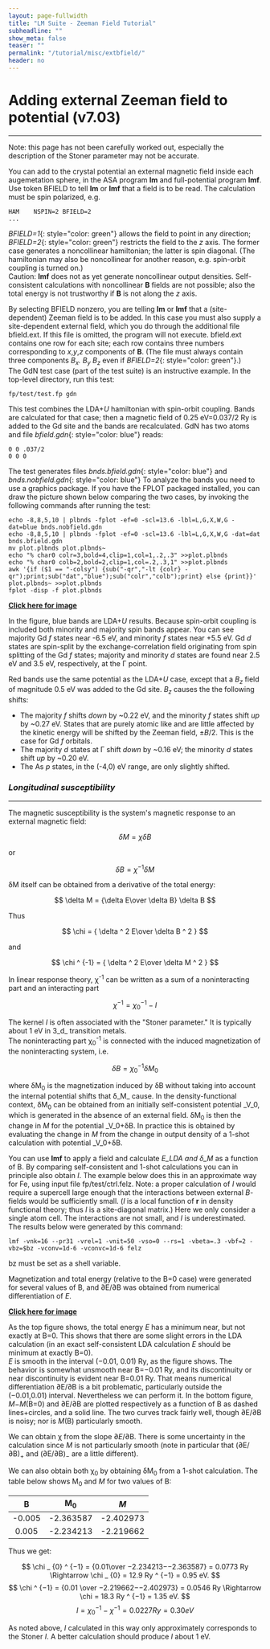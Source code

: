 ```yaml
---
layout: page-fullwidth
title: "LM Suite - Zeeman Field Tutorial"
subheadline: ""
show_meta: false
teaser: ""
permalink: "/tutorial/misc/extbfield/"
header: no
---
```


# **Adding external Zeeman field to potential (v7.03)**  
________________________________________  

Note: this page has not been carefully worked out, especially the description of the Stoner parameter may not be accurate.

You can add to the crystal potential an external magnetic field inside each augemetation sphere, in the ASA program **lm** and full-potential program **lmf**. Use token BFIELD to tell **lm** or **lmf** that a field is to be read. The calculation must be spin polarized, e.g.

    HAM    NSPIN=2 BFIELD=2
    ...


*BFIELD=1*{: style="color: green"} allows the field to point in any direction; *BFIELD=2*{: style="color: green"} restricts the field to the _z_ axis. The former case generates a noncollinear hamiltonian; the latter is spin diagonal. (The hamiltonian may also be noncollinear for another reason, e.g. spin-orbit coupling is turned on.)   
Caution: **lmf** does not as yet generate noncollinear output densities. Self-consistent calculations with noncollinear **B** fields are not possible; also the total energy is not trustworthy if **B** is not along the _z_ axis.   

By selecting BFIELD nonzero, you are telling **lm** or **lmf** that a (site-dependent) Zeeman field is to be added. In this case you must also supply a site-dependent external field, which you do through the additional file bfield.ext. If this file is omitted, the program will not execute. bfield.ext contains one row for each site; each row contains three numbers corresponding to _x_,_y_,_z_ components of **B**. (The file must always contain three components _B<sub>x</sub>._ _B<sub>y</sub>_ _B<sub>z</sub>_ even if *BFIELD=2*{: style="color: green"}.)   
The GdN test case (part of the test suite) is an instructive example. In the top-level directory, run this test:

    fp/test/test.fp gdn


This test combines the LDA+_U_ hamiltonian with spin-orbit coupling. Bands are calculated for that case; then a magnetic field of 0.25 eV=0.037/2 Ry is added to the Gd site and the bands are recalculated. GdN has two atoms and file *bfield.gdn*{: style="color: blue"} reads:

    0 0 .037/2
    0 0 0


The test generates files *bnds.bfield.gdn*{: style="color: blue"} and *bnds.nobfield.gdn*{: style="color: blue"} To analyze the bands you need to use a graphics package. If you have the FPLOT packaged installed, you can draw the picture shown below comparing the two cases, by invoking the following commands after running the test:

    echo -8,8,5,10 | plbnds -fplot -ef=0 -scl=13.6 -lbl=L,G,X,W,G -dat=blue bnds.nobfield.gdn
    echo -8,8,5,10 | plbnds -fplot -ef=0 -scl=13.6 -lbl=L,G,X,W,G -dat=dat  bnds.bfield.gdn
    mv plot.plbnds plot.plbnds~
    echo "% char0 colr=3,bold=4,clip=1,col=1,.2,.3" >>plot.plbnds
    echo "% char0 colb=2,bold=2,clip=1,col=.2,.3,1" >>plot.plbnds
    awk '{if ($1 == "-colsy") {sub("-qr","-lt {colr} -qr");print;sub("dat","blue");sub("colr","colb");print} else {print}}' plot.plbnds~ >>plot.plbnds
    fplot -disp -f plot.plbnds


**[Click here for image](http://lordcephei.github.io/images/graph1.png)**

In the figure, blue bands are LDA+_U_ results. Because spin-orbit coupling is included both minority and majority spin bands appear. You can see majority Gd _f_ states near -6.5 eV, and minority _f_ states near +5.5 eV. Gd _d_ states are spin-split by the exchange-correlation field originating from spin splitting of the Gd _f_ states; majority and minority _d_ states are found near 2.5 eV and 3.5 eV, respectively, at the Γ point.

Red bands use the same potential as the LDA+_U_ case, except that a _B<sub>z</sub>_ field of magnitude 0.5 eV was added to the Gd site. _B<sub>z</sub>_ causes the the following shifts:

*   The majority _f_ shifts _down_ by ~0.22 eV, and the minority _f_ states shift _up_ by ~0.27 eV. States that are purely atomic like and are little affected by the kinetic energy will be shifted by the Zeeman field, ±_B_/2. This is the case for Gd _f_ orbitals.
*   The majority _d_ states at Γ shift _down_ by ~0.16 eV; the minority _d_ states shift _up_ by ~0.20 eV.
*   The As _p_ states, in the (-4,0) eV range, are only slightly shifted.

### _Longitudinal susceptibility_   
____________________________________  

The magnetic susceptibility is the system's magnetic response to an external magnetic field:  

$$ \delta M = \chi \delta B $$  

or  

$$ \delta B = \chi ^{- 1} \delta M $$  


δM itself can be obtained from a derivative of the total energy:  

$$ \delta M = {\delta E\over \delta B} \delta B $$  


Thus  

$$ \chi = { \delta ^ 2 E\over  \delta B ^ 2 } $$  

and  

$$ \chi ^ {-1} = { \delta ^ 2 E\over \delta M ^ 2 } $$  


In linear response theory, χ<sup>-1</sup> can be written as a sum of a noninteracting part and an interacting part

$$ \chi ^ {-1} = \chi _ {0} ^ {-1} - I $$


The kernel _I_ is often associated with the "Stoner parameter." It is typically about 1 eV in 3_d_ transition metals.   
The noninteracting part χ<sub>0</sub><sup>-1</sup> is connected with the induced magnetization of the noninteracting system, i.e.

$$ \delta B = \chi _ {0} ^ {-1} \delta M _ {0} $$    


where δM<sub>0</sub> is the magnetization induced by δB without taking into account the internal potential shifts that δ_M_ cause. In the density-functional context, δM<sub>0</sub> can be obtained from an initially self-consistent potential _V_0, which is generated in the absence of an external field. δM<sub>0</sub> is then the change in _M_ for the potential _V_0+δB. In practice this is obtained by evaluating the change in _M_ from the change in output density of a 1-shot calculation with potential _V_0+δB.   

You can use **lmf** to apply a field and calculate _E_LDA and δ_M_ as a function of B. By comparing self-consistent and 1-shot calculations you can in principle also obtain _I_. The example below does this in an approximate way for Fe, using input file fp/test/ctrl.felz. Note: a proper calculation of _I_ would require a supercell large enough that the interactions between external _B_-fields would be sufficiently small. (_I_ is a local function of **r** in density functional theory; thus _I_ is a site-diagonal matrix.) Here we only consider a single atom cell. The interactions are not small, and _I_ is underestimated.   
The results below were generated by this command:

    lmf -vnk=16 --pr31 -vrel=1 -vnit=50 -vso=0 --rs=1 -vbeta=.3 -vbf=2 -vbz=$bz -vconv=1d-6 -vconvc=1d-6 felz


bz must be set as a shell variable.   

Magnetization and total energy (relative to the B=0 case) were generated for several values of B, and ∂E/∂B was obtained from numerical differentiation of _E_.  

**[Click here for image](http://lordcephei.github.io/images/graph2.png)**

As the top figure shows, the total energy _E_ has a minimum near, but not exactly at B=0\. This shows that there are some slight errors in the LDA calculation (in an exact self-consistent LDA calculation _E_ should be minimum at exactly B=0).   
_E_ is smooth in the interval (−0.01, 0.01) Ry, as the figure shows. The behavior is somewhat unsmooth near B=−0.01 Ry, and its discontinuity or near discontinuity is evident near B=0.01 Ry. That means numerical differentiation ∂E/∂B is a bit problematic, particularly outside the (−0.01,0.01) interval. Nevertheless we can perform it. In the bottom figure, _M_−_M_(B=0) and ∂E/∂B are plotted respectively as a function of B as dashed lines+circles, and a solid line. The two curves track fairly well, though ∂E/∂B is noisy; nor is _M_(B) particularly smooth.   

We can obtain χ from the slope ∂_E_/∂B. There is some uncertainty in the calculation since _M_ is not particularly smooth (note in particular that (∂E/∂B)<sub>+</sub> and (∂E/∂B)<sub>−</sub> are a little different).   

We can also obtain both χ<sub>0</sub> by obtaining δM<sub>0</sub> from a 1-shot calculation. The table below shows M<sub>0</sub> and _M_ for two values of B:  


|    B      |        M<sub>0</sub>        |         _M_      |
|:---------:|:---------------------------:|:----------------:|
| -0.005    |     -2.363587               |      -2.402973   |
|  0.005    |     -2.234213               |      -2.219662   |



Thus we get:  

$$ \chi _ {0} ^ {−1} = {0.01\over −2.234213−−2.363587} = 0.0773 Ry \Rightarrow \chi _ {0} = 12.9 Ry ^ {−1}  = 0.95 eV. $$
$$ \chi ^ {−1} = {0.01 \over −2.219662−−2.402973} = 0.0546 Ry \Rightarrow \chi = 18.3 Ry ^ {−1} = 1.35 eV. $$
$$ I = \chi _ {0} ^ {−1} − \chi ^ {−1} = 0.0227 Ry = 0.30 eV $$


As noted above, _I_ calculated in this way only approximately corresponds to the Stoner _I_. A better calculation should produce _I_ about 1 eV.
